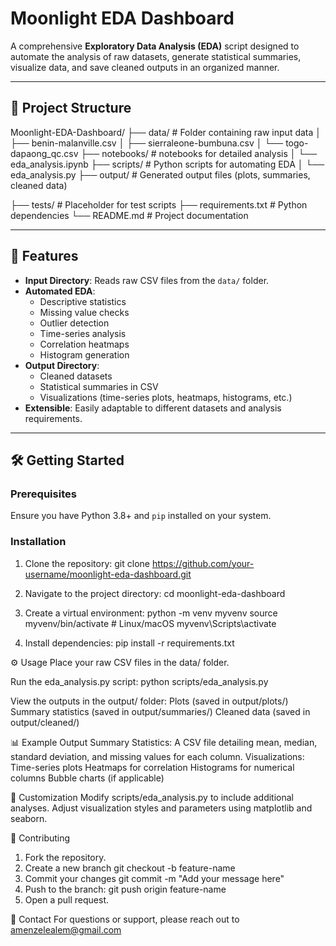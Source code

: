 # Moonlight EDA Dashboard

A comprehensive **Exploratory Data Analysis (EDA)** script designed to automate the analysis of raw datasets, generate statistical summaries, visualize data, and save cleaned outputs in an organized manner.

---

## 📁 Project Structure
Moonlight-EDA-Dashboard/ 
├── data/ # Folder containing raw input data │ 
    ├── benin-malanville.csv │ 
    ├── sierraleone-bumbuna.csv 
    │ └── togo-dapaong_qc.csv 
├── notebooks/ # notebooks for detailed analysis 
    │ └── eda_analysis.ipynb 
├── scripts/ # Python scripts for automating EDA 
    │ └── eda_analysis.py 
├── output/ # Generated output files (plots, summaries, cleaned data) 

├── tests/ # Placeholder for test scripts 
├── requirements.txt # Python dependencies 
└── README.md # Project documentation


---

## 🚀 Features
- **Input Directory**: Reads raw CSV files from the `data/` folder.
- **Automated EDA**:
  - Descriptive statistics
  - Missing value checks
  - Outlier detection
  - Time-series analysis
  - Correlation heatmaps
  - Histogram generation
- **Output Directory**:
  - Cleaned datasets
  - Statistical summaries in CSV
  - Visualizations (time-series plots, heatmaps, histograms, etc.)
- **Extensible**: Easily adaptable to different datasets and analysis requirements.

---

## 🛠️ Getting Started

### Prerequisites
Ensure you have Python 3.8+ and `pip` installed on your system.

### Installation
1. Clone the repository:
   git clone https://github.com/your-username/moonlight-eda-dashboard.git

2. Navigate to the project directory:
   cd moonlight-eda-dashboard

3. Create a virtual environment:
    python -m venv myvenv
    source myvenv/bin/activate   # Linux/macOS
    myvenv\Scripts\activate  

4. Install dependencies:
   pip install -r requirements.txt

⚙️ Usage
Place your raw CSV files in the data/ folder.

Run the eda_analysis.py script:
    python scripts/eda_analysis.py

View the outputs in the output/ folder:
    Plots (saved in output/plots/)
    Summary statistics (saved in output/summaries/)
    Cleaned data (saved in output/cleaned/)

📊 Example Output
Summary Statistics: A CSV file detailing mean, median, standard deviation, and missing values for each column.
Visualizations:
Time-series plots
Heatmaps for correlation
Histograms for numerical columns
Bubble charts (if applicable)

🧩 Customization
Modify scripts/eda_analysis.py to include additional analyses.
Adjust visualization styles and parameters using matplotlib and seaborn.

🤝 Contributing
1. Fork the repository.
2. Create a new branch
   git checkout -b feature-name
3. Commit your changes
   git commit -m "Add your message here"
4. Push to the branch:
   git push origin feature-name
5. Open a pull request.
   
📧 Contact
For questions or support, please reach out to amenzelealem@gmail.com